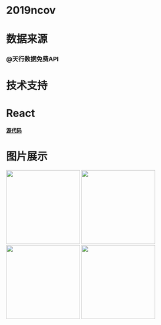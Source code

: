 # 2019ncov
# 数据来源
### @天行数据免费API
# 技术支持
# React
#### [源代码](https://github.com/daifang/2019ncov/tree/master/source)

 # 图片展示

<img src='https://r.photo.store.qq.com/psc?/V11vBQz33V5jmc/ZOCeIbt3t.P7YdMG6dQVpFD4qdqtv9rrHwqNYjgETMiQYcZq249Sqd9xPK8zIt.0uMziyiNzilyahAanlr5M7A!!/o&rf=mood_app' width=200>
<img src='https://r.photo.store.qq.com/psc?/V11vBQz33V5jmc/ZOCeIbt3t.P7YdMG6dQVpCsX1f56TfZq4IKTeyx*tzph19r5*iGjtlnr1vgaiiBK*8i9Z1ChBT8h95YEJl5jMw!!/o&rf=mood_app' width=200>
<img src='https://r.photo.store.qq.com/psc?/V11vBQz33V5jmc/ZOCeIbt3t.P7YdMG6dQVpFBnlwAcGT1TvbA3fc3r5IPF5bM0Inm*ZS2MJRGW3mW6Pc9jo8WViXpwzFTjp6DEDA!!/o&rf=mood_app' width=200>
<img src='https://r.photo.store.qq.com/psc?/V11vBQz33V5jmc/ZOCeIbt3t.P7YdMG6dQVpNU2UKMUGzrj0AyK7GcRlaPS59i1bhG6YGuQSxRWKIBYvfujNMcuUlQFTyNhMwnleg!!/o&rf=mood_app' width=200>


